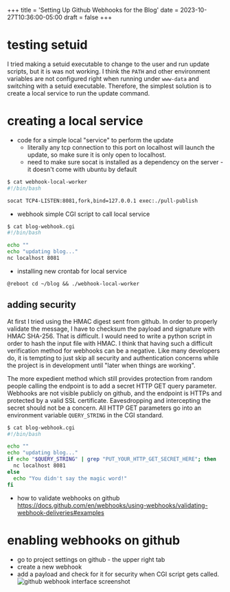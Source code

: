 +++
title = 'Setting Up Github Webhooks for the Blog'
date = 2023-10-27T10:36:00-05:00
draft = false
+++

# testing setuid
I tried making a setuid executable to change to the user and run update scripts, but it is was not working.
I think the `PATH` and other environment variables are not configured right when running under `www-data` and switching with a setuid executable.
Therefore, the simplest solution is to create a local service to run the update command.

# creating a local service
- code for a simple local "service" to perform the update
  - literally any tcp connection to this port on localhost will launch the update, so make sure it is only open to localhost.
  - need to make sure socat is installed as a dependency on the server - it doesn't come with ubuntu by default
```bash
$ cat webhook-local-worker
#!/bin/bash

socat TCP4-LISTEN:8081,fork,bind=127.0.0.1 exec:./pull-publish
```

- webhook simple CGI script to call local service
```bash
$ cat blog-webhook.cgi
#!/bin/bash

echo ""
echo "updating blog..."
nc localhost 8081
```

  - installing new crontab for local service
  ```crontab
  @reboot cd ~/blog && ./webhook-local-worker
  ```

## adding security
At first I tried using the HMAC digest sent from github.
In order to properly validate the message, I have to checksum the payload and signature with HMAC SHA-256.
That is difficult. I would need to write a python script in order to hash the input file with HMAC.
I think that having such a difficult verification method for webhooks can be a negative.
Like many developers do, it is tempting to just skip all security and authentication concerns while the project is in development until "later when things are working".

The more expedient method which still provides protection from random people calling the endpoint is to add a secret HTTP GET query parameter.
Webhooks are not visible publicly on github, and the endpoint is HTTPs and protected by a valid SSL certificate. Eavesdropping and intercepting the secret should not be a concern.
All HTTP GET parameters go into an environment variable `QUERY_STRING` in the CGI standard.
```bash
$ cat blog-webhook.cgi
#!/bin/bash

echo ""
echo "updating blog..."
if echo "$QUERY_STRING" | grep "PUT_YOUR_HTTP_GET_SECRET_HERE"; then
  nc localhost 8081
else
  echo "You didn't say the magic word!"
fi
```
- how to validate webhooks on github https://docs.github.com/en/webhooks/using-webhooks/validating-webhook-deliveries#examples

# enabling webhooks on github
- go to project settings on github - the upper right tab
- create a new webhook
- add a payload and check for it for security when CGI script gets called.
![github webhook interface screenshot](/github-webhooks-screenshot.png)
